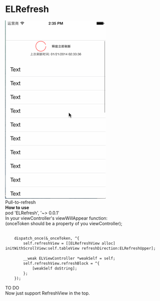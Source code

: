 ELRefresh
=========
![image](ELRefresh.gif)
<br/>Pull-to-refresh<br/>
<b>How to use</b><br/>
pod 'ELRefresh', '~> 0.0.1'<br/>
In your viewController's viewWillAppear function:<br/>
(onceToken should be a property of you viewController);<br/>
<pre><code>
	dispatch_once(&_onceToken, ^{
        self.refreshView = [[ELRefreshView alloc] initWithScrollView:self.tableView refreshDirection:ELRefreshUpper];<br/>
        __weak ELViewController *weakSelf = self;
        self.refreshView.refreshBlock = ^{
          	[weakSelf doString];
        };
    });
</code></pre>
</b>TO DO</b><br/>
Now just support RefreshView in the top.<br/>
